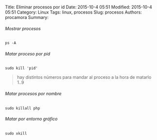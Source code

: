 Title: Eliminar procesos por id
Date: 2015-10-4 05:51
Modified: 2015-10-4 05:51
Category: Linux
Tags: linux, procesos
Slug: procesos
Authors: procamora
Summary:

###### Mostrar procesos
`ps -A`


###### Matar proceso por pid
`sudo kill 'pid'`
> hay distintos números para mandar al proceso a la hora de matarlo 1..9


###### Matar procesos por nombre
`sudo killall php`


###### Matar por entorno gráfico
`sudo xkill`
